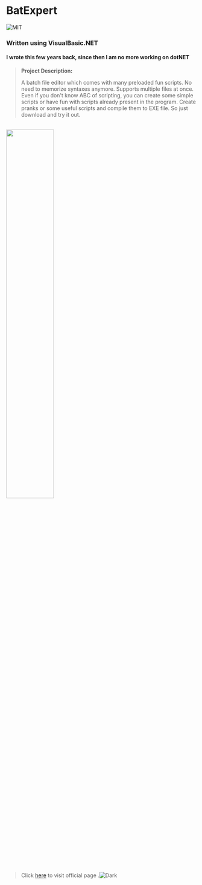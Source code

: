 # BatExpert   

![MIT](https://img.shields.io/badge/license-MIT-brightgreen)

### Written using VisualBasic.NET


#### I wrote this few years back, since then I am no more working on dotNET

> __Project Description:__
>
>A batch file editor which comes with many preloaded fun scripts. No need to memorize syntaxes anymore. Supports multiple files at once.
>Even if you don't know ABC of scripting, you can create some simple scripts or have fun with scripts already present in the program.
>Create pranks or some useful scripts and compile them to EXE file. So just download and try it out.

<br>
<img width='50%' src='http://darkstars.coffeecup.com/react/batExp.jpg'></img>


>Click [here](http://darkstars.coffeecup.com) to visit official page
.![Dark](http://darkstars.coffeecup.com/img/Darkstars.png)

